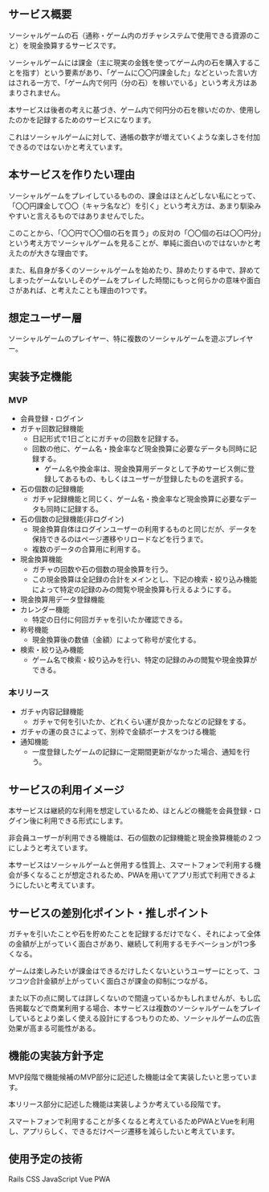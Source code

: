 ## サービス概要
ソーシャルゲームの石（通称・ゲーム内のガチャシステムで使用できる資源のこと）を現金換算するサービスです。

ソーシャルゲームには課金（主に現実の金銭を使ってゲーム内の石を購入することを指す）という要素があり、「ゲームに〇〇円課金した」などといった言い方はされる一方で、「ゲーム内で何円（分の石）を稼いでいる」という考え方はあまりされません。

本サービスは後者の考えに基づき、ゲーム内で何円分の石を稼いだのか、使用したのかを記録するためのサービスになります。

これはソーシャルゲームに対して、通帳の数字が増えていくような楽しさを付加できるのではないかと考えています。

## 本サービスを作りたい理由
ソーシャルゲームをプレイしているものの、課金はほとんどしない私にとって、「〇〇円課金して〇〇（キャラ名など）を引く」という考え方は、あまり馴染みやすいと言えるものではありませんでした。

このことから、「〇〇円で〇〇個の石を買う」の反対の「〇〇個の石は〇〇円分」という考え方でソーシャルゲームを見ることが、単純に面白いのではないかと考えたのが大きな理由です。

また、私自身が多くのソーシャルゲームを始めたり、辞めたりする中で、辞めてしまったゲームないしそのゲームをプレイした時間にもっと何らかの意味や面白さがあれば、と考えたことも理由の1つです。

## 想定ユーザー層
ソーシャルゲームのプレイヤー、特に複数のソーシャルゲームを遊ぶプレイヤー。

## 実装予定機能
### MVP
- 会員登録・ログイン
- ガチャ回数記録機能
    - 日記形式で1日ごとにガチャの回数を記録する。
    - 回数の他に、ゲーム名・換金率など現金換算に必要なデータも同時に記録する。
        - ゲーム名や換金率は、現金換算用データとして予めサービス側に登録してあるもの、もしくはユーザーが登録したものを選択する。
- 石の個数の記録機能
    - ガチャ記録機能と同じく、ゲーム名・換金率など現金換算に必要なデータも同時に記録する。
- 石の個数の記録機能(非ログイン)
    - 現金換算自体はログインユーザーの利用するものと同じだが、データを保持できるのはページ遷移やリロードなどを行うまで。
    - 複数のデータの合算用に利用する。
- 現金換算機能
    - ガチャの回数や石の個数の現金換算を行う。
    - この現金換算は全記録の合計をメインとし、下記の検索・絞り込み機能によって特定の記録のみの閲覧や現金換算も行えるようにする。
- 現金換算用データ登録機能
- カレンダー機能
    - 特定の日付に何回ガチャを引いたか確認できる。
- 称号機能
    - 現金換算後の数値（金額）によって称号が変化する。
- 検索・絞り込み機能
    - ゲーム名で検索・絞り込みを行い、特定の記録のみの閲覧や現金換算ができる。
### 本リリース
- ガチャ内容記録機能
    - ガチャで何を引いたか、どれくらい運が良かったなどの記録をする。
- ガチャの運の良さによって、別枠で金額ボーナスをつける機能
- 通知機能
    - 一度登録したゲームの記録に一定期間更新がなかった場合、通知を行う。

## サービスの利用イメージ
本サービスは継続的な利用を想定しているため、ほとんどの機能を会員登録・ログイン後に利用できる形式にします。

非会員ユーザーが利用できる機能は、石の個数の記録機能と現金換算機能の２つにしようと考えています。

本サービスはソーシャルゲームと併用する性質上、スマートフォンで利用する機会が多くなることが想定されるため、PWAを用いてアプリ形式で利用できるようにしたいと考えています。

## サービスの差別化ポイント・推しポイント
ガチャを引いたことや石を貯めたことを記録するだけでなく、それによって全体の金額が上がっていく面白さがあり、継続して利用するモチベーションが1つ多くなる。

ゲームは楽しみたいが課金はできるだけしたくないというユーザーにとって、コツコツ合計金額が上がっていく面白さが課金の抑制につながる。

また以下の点に関しては詳しくないので間違っているかもしれませんが、もし広告掲載などで商業利用する場合、本サービスは複数のソーシャルゲームをプレイしているとより楽しく使える設計にするつもりのため、ソーシャルゲームの広告効果が高まる可能性がある。


## 機能の実装方針予定
MVP段階で機能候補のMVP部分に記述した機能は全て実装したいと思っています。

本リリース部分に記述した機能は実装しようか考えている段階です。

スマートフォンで利用することが多くなると考えているためPWAとVueを利用し、アプリらしく、できるだけページ遷移を減らしたいと考えています。

## 使用予定の技術
Rails
CSS
JavaScript
Vue
PWA